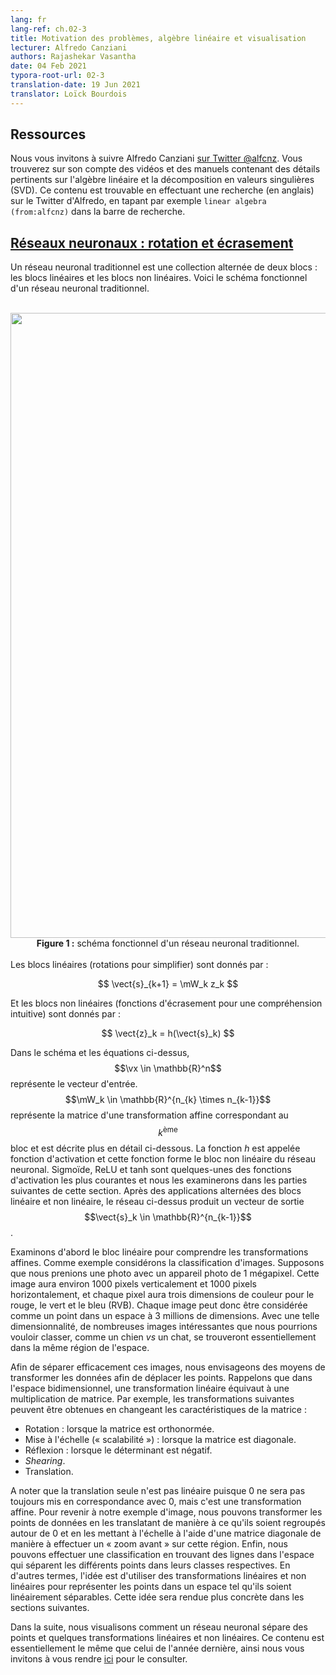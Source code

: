 ```yaml
---
lang: fr
lang-ref: ch.02-3
title: Motivation des problèmes, algèbre linéaire et visualisation
lecturer: Alfredo Canziani
authors: Rajashekar Vasantha
date: 04 Feb 2021
typora-root-url: 02-3
translation-date: 19 Jun 2021
translator: Loïck Bourdois
---
```



<!--
## Resources

Please follow Alfredo Canziani [on Twitter @alfcnz](https://twitter.com/alfcnz). Videos and textbooks with relevant details on linear algebra and singular value decomposition (SVD) can be found by searching Alfredo's Twitter, for example type `linear algebra (from:alfcnz)` in the search box.
-->
## Ressources

Nous vous invitons à suivre Alfredo Canziani [sur Twitter @alfcnz](https://twitter.com/alfcnz). Vous trouverez sur son compte des vidéos et des manuels contenant des détails pertinents sur l'algèbre linéaire et la décomposition en valeurs singulières (SVD). Ce contenu est trouvable en effectuant une recherche (en anglais) sur le Twitter d'Alfredo, en tapant par exemple `linear algebra (from:alfcnz)` dans la barre de recherche.


<!--
## [Neural Nets: Rotation and Squashing](https://youtu.be/0TdAmZUMj2k)
A traditional neural network is an alternating collection of two blocks - the linear blocks and the non-linear blocks. Given below is a block diagram of a traditional neural network.
<br>
<br>
<center>
<img src="{{site.baseurl}}/images/week02/02-3/figure1.png" width="1000px"/>
Figure 1: Block Diagram of a Traditional Neural Network
</center>
<br>
The linear blocks (Rotations, for simplicity) are given by:

$$
\vect{s}_{k+1} = \mW_k z_k
$$

And the non-linear blocks (Squashing functions for intuitive understanding) are given by:

$$ \vect{z}_k = h(\vect{s}_k) $$

In the above diagram and equations, $$\vx \in \mathbb{R}^n$$ represents the input vector. $$\mW_k \in \mathbb{R}^{n_{k} \times n_{k-1}}$$ represents the matrix of an affine transformation corresponding to the $$k^{\text{th}}$$ block and is described below in further detail. The function $h$ is called the activation function and this function forms the non-linear block of the neural network. Sigmoid, ReLu and tanh are some of the common activation functions and we will look at them in the later parts of this section. After alternate applications of linear and non-linear blocks, the above network produces an output vector $$\vect{s}_k \in \mathbb{R}^{n_{k-1}}$$.

Let us first have a look at the linear block to gain some intuition on affine transformations. As a motivating example, let us consider image classification. Suppose we take a picture with a 1 megapixel camera. This image will have about 1,000 pixels vertically and 1,000 pixels horizontally, and each pixel will have three colour dimensions for red, green, and blue (RGB). Each particular image can then be considered as one point in a 3 million-dimensional space. With such massive dimensionality, many interesting images we might want to classify -- such as a dog *vs.* a cat -- will essentially be in the same region of the space.

In order to effectively separate these images, we consider ways of transforming the data in order to move the points. Recall that in 2-D space, a linear transformation is the same as matrix multiplication. For example, the following are transformations, which can be obtained by changing matrix characterictics:

-   Rotation (when the matrix is orthonormal).
-   Scaling (when the matrix is diagonal).
-   Reflection (when the determinant is negative).
-   Shearing.
-   Translation.

Note that translation alone is not linear since 0 will not always be mapped to 0, but it is an affine transformation. Returning to our image example, we can transform the data points by translating such that the points are clustered around 0 and scaling with a diagonal matrix such that we "zoom in" to that region. Finally, we can do classification by finding lines across the space which separate the different points into their respective classes. In other words, the idea is to use linear and nonlinear transformations to map the points into a space such that they are linearly separable. This idea will be made more concrete in the following sections.

In the next part, we visualize how a neural network separates points and a few linear and non-linear transformations. This can be accessed [here](https://atcold.github.io/pytorch-Deep-Learning/en/week01/01-3/).
-->


## [Réseaux neuronaux : rotation et écrasement](https://youtu.be/0TdAmZUMj2k)
Un réseau neuronal traditionnel est une collection alternée de deux blocs : les blocs linéaires et les blocs non linéaires.
Voici le schéma fonctionnel d'un réseau neuronal traditionnel.
<br>
<br>
<center>
<img src="{{site.baseurl}}/images/week02/02-3/figure1.png" width="1000px"/>
  <b>Figure 1 :</b> schéma fonctionnel d'un réseau neuronal traditionnel.
</center>
<br>
Les blocs linéaires (rotations pour simplifier) sont donnés par :

$$
\vect{s}_{k+1} = \mW_k z_k
$$

Et les blocs non linéaires (fonctions d'écrasement pour une compréhension intuitive) sont donnés par :


$$ \vect{z}_k = h(\vect{s}_k) $$

Dans le schéma et les équations ci-dessus,  $$\vx \in \mathbb{R}^n$$ représente le vecteur d'entrée. 
$$\mW_k \in \mathbb{R}^{n_{k} \times n_{k-1}}$$ représente la matrice d'une transformation affine correspondant au $$k^{\text{ème}}$$ bloc et est décrite plus en détail ci-dessous.
La fonction $h$ est appelée fonction d'activation et cette fonction forme le bloc non linéaire du réseau neuronal. 
Sigmoïde, ReLU et tanh sont quelques-unes des fonctions d'activation les plus courantes et nous les examinerons dans les parties suivantes de cette section. 
Après des applications alternées des blocs linéaire et non linéaire, le réseau ci-dessus produit un vecteur de sortie $$\vect{s}_k \in \mathbb{R}^{n_{k-1}}$$.

Examinons d'abord le bloc linéaire pour comprendre les transformations affines. Comme exemple considérons la classification d'images. 
Supposons que nous prenions une photo avec un appareil photo de $1$ mégapixel. 
Cette image aura environ $1 000$ pixels verticalement et $1 000$ pixels horizontalement, et chaque pixel aura trois dimensions de couleur pour le rouge, le vert et le bleu (RVB). 
Chaque image peut donc être considérée comme un point dans un espace à $3$ millions de dimensions.
Avec une telle dimensionnalité, de nombreuses images intéressantes que nous pourrions vouloir classer, comme un chien *vs* un chat, se trouveront essentiellement dans la même région de l'espace.

Afin de séparer efficacement ces images, nous envisageons des moyens de transformer les données afin de déplacer les points.
Rappelons que dans l'espace bidimensionnel, une transformation linéaire équivaut à une multiplication de matrice. 
Par exemple, les transformations suivantes peuvent être obtenues en changeant les caractéristiques de la matrice :

- Rotation : lorsque la matrice est orthonormée.
- Mise à l'échelle (« scalabilité ») : lorsque la matrice est diagonale.
- Réflexion : lorsque le déterminant est négatif.
- *Shearing*.
- Translation.

A noter que la translation seule n'est pas linéaire puisque $0$ ne sera pas toujours mis en correspondance avec 0, mais c'est une transformation affine. 
Pour revenir à notre exemple d'image, nous pouvons transformer les points de données en les translatant de manière à ce qu'ils soient regroupés autour de 0 et en les mettant à l'échelle à l'aide d'une matrice diagonale de manière à effectuer un « zoom avant » sur cette région.
Enfin, nous pouvons effectuer une classification en trouvant des lignes dans l'espace qui séparent les différents points dans leurs classes respectives. 
En d'autres termes, l'idée est d'utiliser des transformations linéaires et non linéaires pour représenter les points dans un espace tel qu'ils soient linéairement séparables.
Cette idée sera rendue plus concrète dans les sections suivantes.

Dans la suite, nous visualisons comment un réseau neuronal sépare des points et quelques transformations linéaires et non linéaires. 
Ce contenu est essentiellement le même que celui de l'année dernière, ainsi nous vous invitons à vous rendre [ici](https://atcold.github.io/pytorch-Deep-Learning/fr/week01/01-3/) pour le consulter.
